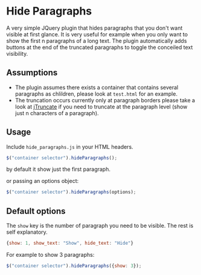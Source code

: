# Hide Paragraphs

A very simple JQuery plugin that hides paragraphs that you don't want visible
at first glance. It is very useful for example when you only want to show the
first n paragraphs of a long text. The plugin automatically adds buttons at
the end of the truncated paragraphs to toggle the conceiled text visibility.

## Assumptions

- The plugin assumes there exists a container that contains several paragraphs
  as chlildren, please look at `test.html` for an example.
- The truncation occurs currently only at paragraph borders please take a look
  at [jTruncate](https://github.com/cybear/jTruncate) if you need to truncate
  at the paragraph level (show just n characters of a paragraph).

## Usage

Include `hide_paragraphs.js` in your HTML headers.

```javascript
$("container selector").hideParagraphs();
```

by default it show just the first paragraph.

or passing an options object:

```javascript
$("container selector").hideParagraphs(options);
```

## Default options

The `show` key is the number of paragraph you need to be visible. The rest is
self explanatory.

```javascript
{show: 1, show_text: "Show", hide_text: "Hide"}
```

For example to show 3 paragraphs:

```javascript
$("container selector").hideParagraphs({show: 3});
```
